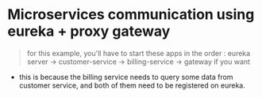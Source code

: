 # Microservices communication using eureka + proxy gateway
 

> for this example, you'll have to start these apps in the order : eureka server -> customer-service -> billing-service -> gateway if you want

* this is because the billing service needs to query some data from customer service, and both of them need to be registered on eureka.
